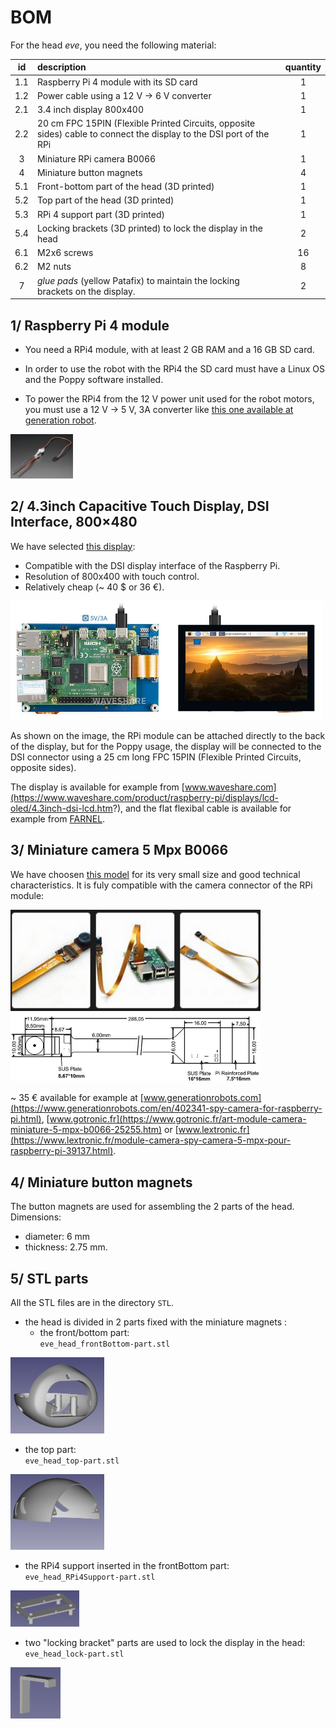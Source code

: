 # BOM

For the head _eve_, you need the following material:

|  id   | description                                                                                                         | quantity |
| :---: | :------------------------------------------------------------------------------------------------------------------ | :------: |
|  1.1  | Raspberry Pi 4 module with its SD card                                                                              |    1     |
|  1.2  | Power cable  using  a 12 V -> 6 V converter                                                                         |    1     |
|  2.1  | 3.4 inch display 800x400                                                                                            |    1     |
|  2.2  | 20 cm FPC 15PIN (Flexible Printed Circuits, opposite sides) cable to connect the display to the DSI port of the RPi |    1     |
|   3   | Miniature RPi camera B0066                                                                                          |    1     |
|   4   | Miniature button magnets                                                                                            |    4     |
|  5.1  | Front-bottom part of the head (3D printed)                                                                          |    1     |
|  5.2  | Top part of the head (3D printed)                                                                                   |    1     |
|  5.3  | RPi 4 support part (3D printed)                                                                                     |    1     |
|  5.4  | Locking brackets (3D printed) to lock the display in the head                                                       |    2     |
|  6.1  | M2x6 screws                                                                                                         |    16    |
|  6.2  | M2 nuts                                                                                                             |    8     |
|   7   | _glue pads_ (yellow Patafix) to maintain the locking brackets on the display.                                       |    2     |

## 1/ Raspberry Pi 4 module

- You need a RPi4 module, with at least 2 GB RAM and a 16 GB SD card.

- In order to use the robot with the RPi4 the SD card must have a Linux OS and the Poppy software installed.

- To power the RPi4 from the 12 V power unit used for the robot motors, you must use a 12 V -> 5 V, 3A  converter like [this one available at generation robot](https://www.generationrobots.com/fr/402297-convertisseur-abaisseur-de-type-buck-ubec-dcdc-5v-3a-output.html).<br>
<img src="img/12_to_5_converter.png" width="100" />

## 2/ 4.3inch Capacitive Touch Display, DSI Interface, 800×480

We have selected [this display](https://www.waveshare.com/product/raspberry-pi/displays/lcd-oled/4.3inch-dsi-lcd.htm?):

- Compatible with the DSI display interface of the Raspberry Pi.
- Resolution of 800x400 with touch control.
- Relatively cheap (~ 40 $ or 36 €).

<img src="img/display.png" width="500" />

As shown on the image, the RPi module can be attached directly to the back of the display, but for the Poppy usage, the display will be connected to the DSI connector using a 25 cm long FPC 15PIN (Flexible Printed Circuits, opposite sides).

The display is available for example from [www.waveshare.com](https://www.waveshare.com/product/raspberry-pi/displays/lcd-oled/4.3inch-dsi-lcd.htm?), and the flat flexibal cable is available for example from [FARNEL](https://www.newark.com/multicomp-pro/mp-ffca10152003b/cable-assy-ffc-ffc-15-core-200mm/dp/67AH2982?ost=3385343).

## 3/ Miniature camera 5 Mpx B0066

We have choosen [this model](https://www.arducam.com/spy-camera-raspberry-pi/) for its very small size and good technical characteristics. It is fuly compatible with the camera connector of the RPi module:

<img src="img/camera_miniature_3.png" width="400" />

<img src="img/camera_miniature_1.png" width="400" />

~ 35 € available for example at [www.generationrobots.com](https://www.generationrobots.com/en/402341-spy-camera-for-raspberry-pi.html), 
[www.gotronic.fr](https://www.gotronic.fr/art-module-camera-miniature-5-mpx-b0066-25255.htm) or [www.lextronic.fr](https://www.lextronic.fr/module-camera-spy-camera-5-mpx-pour-raspberry-pi-39137.html).

## 4/ Miniature button magnets

The button magnets are used for assembling the 2 parts of the head.
Dimensions:

- diameter: 6 mm
- thickness: 2.75 mm.

## 5/ STL parts

All the STL files are in the directory `STL`.

- the head is divided in 2 parts fixed with the miniature magnets :
  - the front/bottom part:<br>
`eve_head_frontBottom-part.stl`<br>
<img src="img/eve_head_frontBottom-part.png" width="150" />
  
  - the top part:<br>
`eve_head_top-part.stl`<br>
<img src="img/eve_head_top-part.png" width="150" />

- the RPi4 support inserted in the frontBottom part:<br>
`eve_head_RPi4Support-part.stl`<br>
<img src="img/eve_head_RPi4Support-part.png" width="110" />
  
- two "locking bracket" parts are used to lock the display in the head:<br>
`eve_head_lock-part.stl`<br>
<img src="img/eve_head_lock-part.png" width="80" />

